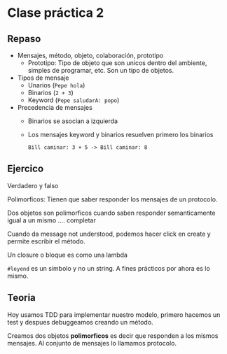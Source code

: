 # Clase práctica 2

## Repaso

- Mensajes, método, objeto, colaboración, prototipo
  - Prototipo: Tipo de objeto que son unicos dentro del ambiente, simples de
    programar, etc. Son un tipo de objetos.
- Tipos de mensaje
  - Unarios (`Pepe hola`)
  - Binarios (`2 + 3`)
  - Keyword (`Pepe saludarA: popo`)
- Precedencia de mensajes
  - Binarios se asocian a izquierda
  - Los mensajes keyword y binarios resuelven primero los binarios

    ```smalltalk
    Bill caminar: 3 + 5 -> Bill caminar: 8
    ```
  
## Ejercico

Verdadero y falso

Polimorficos: Tienen que saber responder los mensajes de un protocolo.

Dos objetos son polimorficos cuando saben responder semanticamente igual a un
mismo  .... completar

Cuando da message not understood, podemos hacer click en create y permite
escribir el método.

Un closure o bloque es como una lambda

`#leyend` es un simbolo y no un string. A fines prácticos por ahora es lo mismo.

## Teoria

Hoy usamos TDD para implementar nuestro modelo, primero hacemos un test y
despues debuggeamos creando un método.

Creamos dos objetos **polimorficos** es decir que responden a los mismos
mensajes. Al conjunto de mensajes lo llamamos protocolo.